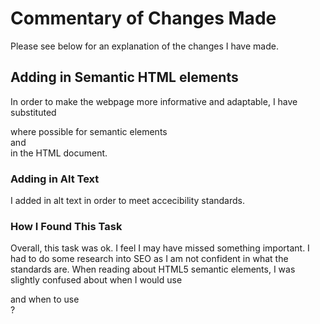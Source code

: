 # Commentary of Changes Made

Please see below for an explanation of the changes I have made.

## Adding in Semantic HTML elements

 In order to make the webpage more informative and adaptable, I have substituted <div> where possible for semantic elements <nav> <section> <article> and <aside> in the HTML document. 


### Adding in Alt Text

I added in alt text in order to meet accecibility standards. 

### How I Found This Task

Overall, this task was ok. I feel I may have missed something important. I had to do some research into SEO as I am not confident in what the standards are. When reading about HTML5 semantic  elements, I was slightly confused about when I would use <article> and when to use <section>?
